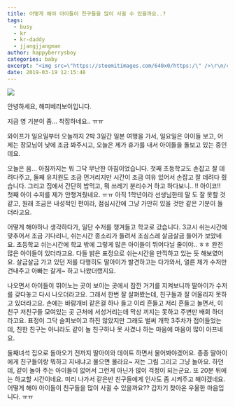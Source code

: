 ```yaml
---
title: 어떻게 해야 아이들이 친구들을 많이 사귈 수 있을까요..?
tags:
  - busy
  - kr
  - kr-daddy
  - jjangjjangman
author: happyberrysboy
categories: baby
excerpt: "<img src=\"https://steemitimages.com/640x0/https:/\" />\r\n/cdn.steemitimages.com/DQmU8hwnAWm29BmczzrLHGfxPhDsUyr8VQwF8UiFdRrFgjY/％EC％83％88％20％ED％8C％8C％EC％9D％BC％202019-02-27％2017.53.44_2.jpg)  안녕하세요, 해피베리보이입니다.  지금 영 기분이 좀... 착잡하네요.. ㅠㅠ  와이프가 일요일부터 오늘까지 2박 3일....."
date: 2019-03-19 12:15:48
---
```


![](https://steemitimages.com/640x0/https://cdn.steemitimages.com/DQmU8hwnAWm29BmczzrLHGfxPhDsUyr8VQwF8UiFdRrFgjY/％EC％83％88％20％ED％8C％8C％EC％9D％BC％202019-02-27％2017.53.44_2.jpg)

안녕하세요, 해피베리보이입니다.

지금 영 기분이 좀... 착잡하네요.. ㅠㅠ

와이프가 일요일부터 오늘까지 2박 3일간 일본 여행을 가서, 일요일은 아이들 보고, 어제는 장모님이 낮에 조금 봐주시고, 오늘은 제가 휴가를 내서 아이들을 돌보고 있는 중인데요.

오늘은 음... 아침까지는 뭐 그닥 무난한 아침이었습니다. 첫째 초등학교도 손잡고 잘 데려다주고, 둘째 유치원도 조금 먼거리지만 시간이 조금 여유 있어서 손잡고 잘 데려다 줬습니다. 그리고 집에서 간단히 밥먹고, 뭐 쓰레기 분리수거 하고 하다보니.. !! 아이코!! 첫째 아이 수저를 제가 안챙겨줬네요. ㅠㅠ 아직 1학년이라 선생님한테 말 도 잘 못할 것 같고, 원래 조금은 내성적인 편이라, 점심시간에 그냥 가만히 있을 것만 같은 기분이 들더라고요.

어떻게 해야하나 생각하다가, 일단 수저를 챙겨들고 학교로 갔습니다. 3교시 쉬는시간에 맞추어서 조금 기다리니, 쉬는시간 종소리가 들려서 조심스레 살금살금 들어가 보았네요. 초등학교 쉬는시간에 학교 밖에 그렇게 많은 아이들이 뛰어다닐 줄이야.. ㅎㅎ 완전 많은 아이들이 있더라고요. 다들 밝은 표정으로 쉬는시간을 만끽하고 있는 듯 해보였어요. 살금살금 가고 있던 저를 다행히도 딸아이가 발견하고는 다가와서, 얼른 제가 수저만 건내주고 아빠는 갈게~ 하고 나왔더랬지요.

나오면서 아이들이 뛰어노는 곳이 보이는 곳에서 잠깐 거기를 지켜보니까 딸아이가 수저를 갖다놓고 다시 나오더라고요. 그래서 한번 잘 살펴봤는데, 친구들과 잘 어울리지 못하고 있더라고요. 손에는 바람개비 같은걸 하나 들고 이리 흔들고 저리 흔들고 놀면서, 이친구 저친구들 모여있는 곳 근처에 서성거리는데 막상 끼지는 못하고 주변만 배회 하더라고요. 표정이 그닥 슬퍼보이고 하진 않았지만 그래도 벌써 개학 3주차가 접어들었는데, 친한 친구는 아니라도 같이 놀 친구하나 못 사겼나 하는 마음에 마음이 많이 아프네요.

둘째녀석 집으로 돌아오기 전까지 딸아이와 데이트 하면서 물어봐야겠어요. 종종 딸아이에게 친구들이랑 뭐하고 지내냐고 물으면 몰라요~ 저는 그림 그리고 그냥 놀아요. 하던데, 같이 놀아 주는 아이들이 없어서 그런게 아닌가 많이 걱정이 되는군요. 또 20분 뒤에는 하교할 시간이네요. 미리 나가서 같은반 친구들에게 인사도 좀 시켜주고 해야겠네요. 어떻게 해야 아이들이 친구들을 많이 사귈 수 있을까요?? 갑자기 찾아온 우울한 마음입니다. ㅠㅠ